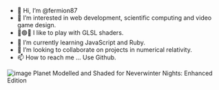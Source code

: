 - 👋 Hi, I’m @fermion87
- 👀 I’m interested in web development, scientific computing and video game design.
- 🔴🟢🔵 I like to play with GLSL shaders.
- 🌱 I’m currently learning JavaScript and Ruby.
- 💞️ I’m looking to collaborate on projects in numerical relativity.
- 📫 How to reach me ... Use Github.

![image](https://user-images.githubusercontent.com/74116015/181109823-3b0fb7c6-d905-425b-bb60-aa614b39f89a.png)
Planet Modelled and Shaded for Neverwinter Nights: Enhanced Edition

<!---
fermion87/fermion87 is a ✨ special ✨ repository because its `README.md` (this file) appears on your GitHub profile.
You can click the Preview link to take a look at your changes.
--->
